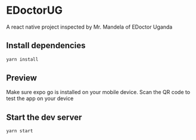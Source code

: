 # EDoctorUG

A react native project inspected by Mr. Mandela of EDoctor Uganda

## Install dependencies

```bash
yarn install
```

## Preview

Make sure expo go is installed on your mobile device.
Scan the QR code to test the app on your device

## Start the dev server

```bash
yarn start
```
